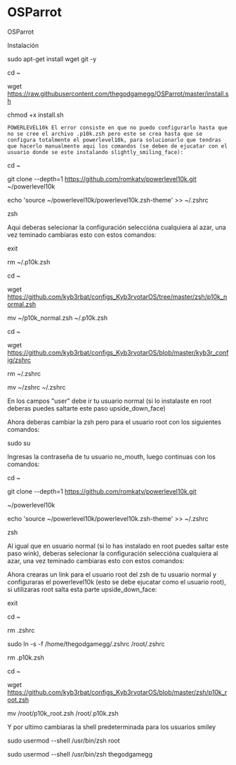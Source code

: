 # OSParrot
OSParrot


Instalación 





sudo apt-get install wget git -y





cd ~

wget https://raw.githubusercontent.com/thegodgamegg/OSParrot/master/install.sh

chmod +x install.sh

    POWERLEVEL10k El error consiste en que no puedo configurarlo hasta que no se cree el archivo .p10k.zsh pero este se crea hasta que se configura totalmente el powerlevel10k, para solucionarlo que tendras que hacerlo manualmente aqui los comandos (se deben de ejucatar con el usuario donde se este instalando slightly_smiling_face):

cd ~

git clone --depth=1 https://github.com/romkatv/powerlevel10k.git ~/powerlevel10k

echo 'source ~/powerlevel10k/powerlevel10k.zsh-theme' >> ~/.zshrc

zsh

Aqui deberas selecionar la configuración seleccióna cualquiera al azar, una vez teminado cambiaras esto con estos comandos:

exit

rm ~/.p10k.zsh

cd ~

wget https://github.com/kyb3rbat/configs_Kyb3rvotarOS/tree/master/zsh/p10k_normal.zsh

mv ~/p10k_normal.zsh ~/.p10k.zsh

cd ~

wget https://github.com/kyb3rbat/configs_Kyb3rvotarOS/blob/master/kyb3r_config/zshrc

rm ~/.zshrc

mv ~/zshrc ~/.zshrc

En los campos "user" debe ir tu usuario normal (si lo instalaste en root deberas puedes saltarte este paso upside_down_face)

Ahora deberas cambiar la zsh pero para el usuario root con los siguientes comandos:


sudo su


Ingresas la contraseña de tu usuario no_mouth, luego continuas con los comandos:

cd ~

git clone --depth=1 https://github.com/romkatv/powerlevel10k.git 

~/powerlevel10k

echo 'source ~/powerlevel10k/powerlevel10k.zsh-theme' >> ~/.zshrc

zsh

Al igual que en usuario normal (si lo has instalado en root puedes saltar este paso wink), deberas selecionar la configuración seleccióna cualquiera al azar, una vez teminado cambiaras esto con estos comandos:

Ahora crearas un link para el usuario root del zsh de tu usuario normal y configuraras el powerlevel10k (esto se debe ejucatar como el usuario root), si utilizaras root salta esta parte upside_down_face:

exit

cd ~

rm .zshrc

sudo ln -s -f /home/thegodgamegg/.zshrc /root/.zshrc

rm .p10k.zsh

cd ~

wget https://github.com/kyb3rbat/configs_Kyb3rvotarOS/blob/master/zsh/p10k_root.zsh

mv /root/p10k_root.zsh /root/.p10k.zsh

Y por ultimo cambiaras la shell predeterminada para los usuarios smiley


sudo usermod --shell /usr/bin/zsh root

sudo usermod --shell /usr/bin/zsh thegodgamegg
